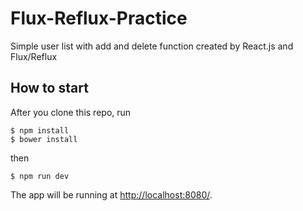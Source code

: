 # Flux-Reflux-Practice
Simple user list with add and delete function created by React.js and Flux/Reflux

## How to start

After you clone this repo, run

```
$ npm install
$ bower install
```

then

```
$ npm run dev
```

The app will be running at [http://localhost:8080/](http://localhost:8080/).
